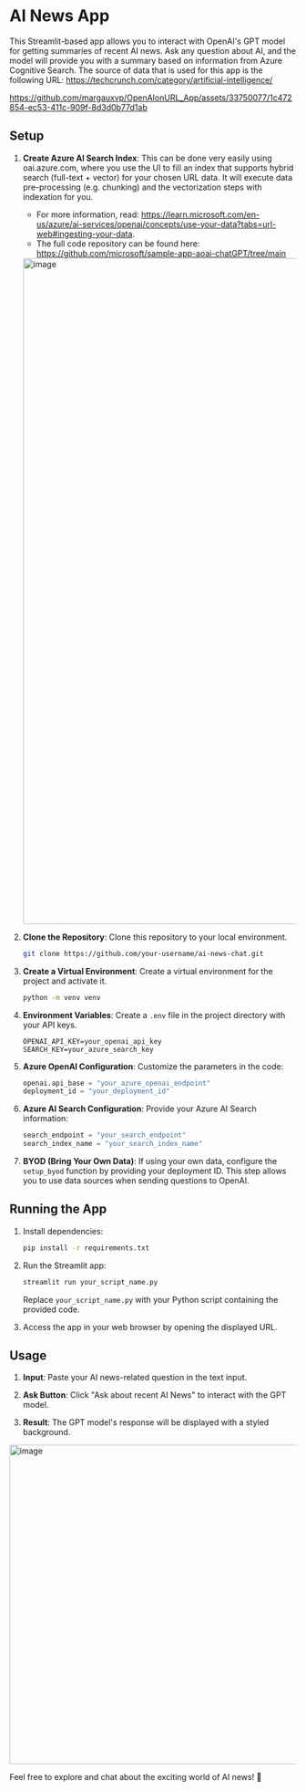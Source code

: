 # AI News App

This Streamlit-based app allows you to interact with OpenAI's GPT model for getting summaries of recent AI news. Ask any question about AI, and the model will provide you with a summary based on information from Azure Cognitive Search. The source of data that is used for this app is the following URL: https://techcrunch.com/category/artificial-intelligence/

https://github.com/margauxvp/OpenAIonURL_App/assets/33750077/1c472854-ec53-411c-909f-8d3d0b77d1ab

## Setup

1. **Create Azure AI Search Index**: This can be done very easily using oai.azure.com, where you use the UI to fill an index that supports hybrid search (full-text + vector) for your chosen URL data. It will execute data pre-processing (e.g. chunking) and the vectorization steps with indexation for you.
   * For more information, read: https://learn.microsoft.com/en-us/azure/ai-services/openai/concepts/use-your-data?tabs=url-web#ingesting-your-data.
   * The full code repository can be found here: https://github.com/microsoft/sample-app-aoai-chatGPT/tree/main

   <img width="1168" alt="image" src="https://github.com/margauxvp/AINewsApp/assets/33750077/02fa4e01-6f43-45dd-922f-32838aabf036">

3. **Clone the Repository**: Clone this repository to your local environment.

    ```bash
    git clone https://github.com/your-username/ai-news-chat.git
    ```

4. **Create a Virtual Environment**: Create a virtual environment for the project and activate it.

    ```bash
    python -m venv venv
    ```
    
5. **Environment Variables**: Create a `.env` file in the project directory with your API keys.

    ```plaintext
    OPENAI_API_KEY=your_openai_api_key
    SEARCH_KEY=your_azure_search_key
    ```

6. **Azure OpenAI Configuration**: Customize the parameters in the code:

    ```python
    openai.api_base = "your_azure_openai_endpoint"
    deployment_id = "your_deployment_id"
    ```

7. **Azure AI Search Configuration**: Provide your Azure AI Search information:

    ```python
    search_endpoint = "your_search_endpoint"
    search_index_name = "your_search_index_name"
    ```

8. **BYOD (Bring Your Own Data)**: If using your own data, configure the `setup_byod` function by providing your deployment ID. This step allows you to use data sources when sending questions to OpenAI.

## Running the App

1. Install dependencies:

    ```bash
    pip install -r requirements.txt
    ```

2. Run the Streamlit app:

    ```bash
    streamlit run your_script_name.py
    ```

    Replace `your_script_name.py` with your Python script containing the provided code.

3. Access the app in your web browser by opening the displayed URL.

## Usage

1. **Input**: Paste your AI news-related question in the text input.

2. **Ask Button**: Click "Ask about recent AI News" to interact with the GPT model.

3. **Result**: The GPT model's response will be displayed with a styled background.

<img width="560" alt="image" src="https://github.com/margauxvp/OpenAIonURL_App/assets/33750077/53f31a05-9a46-4300-a3fc-3cbaaa3c0f41">

Feel free to explore and chat about the exciting world of AI news! 🤖

